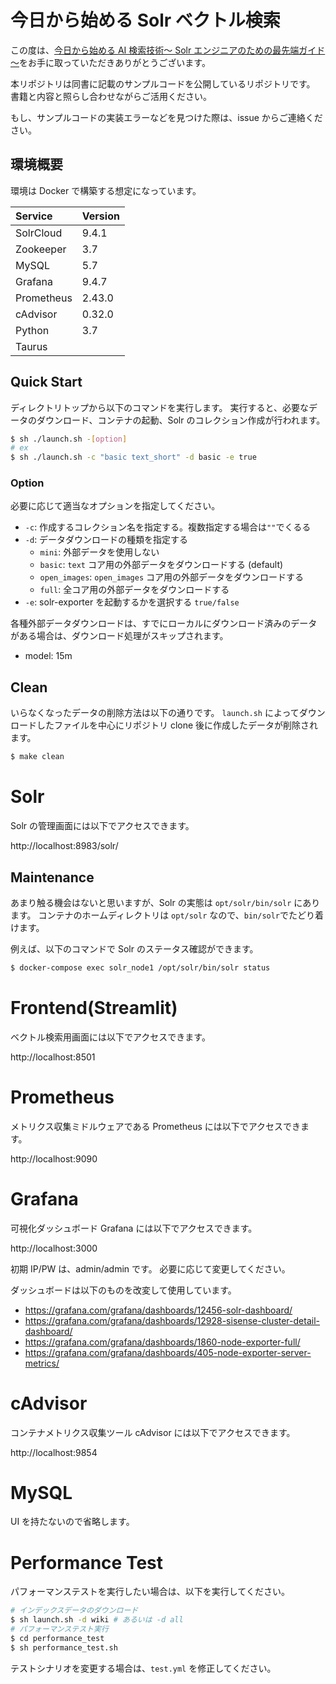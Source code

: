 # 今日から始める Solr ベクトル検索

この度は、[今日から始める AI 検索技術～ Solr エンジニアのための最先端ガイド～](https://nextpublishing.jp/book/18504.html)をお手に取っていただきありがとうございます。

本リポジトリは同書に記載のサンプルコードを公開しているリポジトリです。
書籍と内容と照らし合わせながらご活用ください。

もし、サンプルコードの実装エラーなどを見つけた際は、issue からご連絡ください。

## 環境概要

環境は Docker で構築する想定になっています。

| Service    | Version |
| :--------- | :------ |
| SolrCloud  | 9.4.1   |
| Zookeeper  | 3.7     |
| MySQL      | 5.7     |
| Grafana    | 9.4.7   |
| Prometheus | 2.43.0  |
| cAdvisor   | 0.32.0  |
| Python     | 3.7     |
| Taurus     |         |

## Quick Start

ディレクトリトップから以下のコマンドを実行します。
実行すると、必要なデータのダウンロード、コンテナの起動、Solr のコレクション作成が行われます。

```bash
$ sh ./launch.sh -[option]
# ex
$ sh ./launch.sh -c "basic text_short" -d basic -e true
```

### Option

必要に応じて適当なオプションを指定してください。

- `-c`: 作成するコレクション名を指定する。複数指定する場合は`""`でくるる
- `-d`: データダウンロードの種類を指定する
  - `mini`: 外部データを使用しない
  - `basic`: `text` コア用の外部データをダウンロードする (default)
  - `open_images`: `open_images` コア用の外部データをダウンロードする
  - `full`: 全コア用の外部データをダウンロードする
- `-e`: solr-exporter を起動するかを選択する `true/false`

各種外部データダウンロードは、すでにローカルにダウンロード済みのデータがある場合は、ダウンロード処理がスキップされます。

- model: 15m

## Clean

いらなくなったデータの削除方法は以下の通りです。
`launch.sh` によってダウンロードしたファイルを中心にリポジトリ clone 後に作成したデータが削除されます。

```bash
$ make clean
```

# Solr

Solr の管理画面には以下でアクセスできます。

http://localhost:8983/solr/

## Maintenance

あまり触る機会はないと思いますが、Solr の実態は `opt/solr/bin/solr` にあります。
コンテナのホームディレクトリは `opt/solr` なので、`bin/solr`でたどり着けます。

例えば、以下のコマンドで Solr のステータス確認ができます。

```bash
$ docker-compose exec solr_node1 /opt/solr/bin/solr status
```

# Frontend(Streamlit)

ベクトル検索用画面には以下でアクセスできます。

http://localhost:8501

# Prometheus

メトリクス収集ミドルウェアである Prometheus には以下でアクセスできます。

http://localhost:9090

# Grafana

可視化ダッシュボード Grafana には以下でアクセスできます。

http://localhost:3000

初期 IP/PW は、admin/admin です。
必要に応じて変更してください。

ダッシュボードは以下のものを改変して使用しています。

- https://grafana.com/grafana/dashboards/12456-solr-dashboard/
- https://grafana.com/grafana/dashboards/12928-sisense-cluster-detail-dashboard/
- https://grafana.com/grafana/dashboards/1860-node-exporter-full/
- https://grafana.com/grafana/dashboards/405-node-exporter-server-metrics/

# cAdvisor

コンテナメトリクス収集ツール cAdvisor には以下でアクセスできます。

http://localhost:9854

# MySQL

UI を持たないので省略します。

# Performance Test

パフォーマンステストを実行したい場合は、以下を実行してください。

```bash
# インデックスデータのダウンロード
$ sh launch.sh -d wiki # あるいは -d all
# パフォーマンステスト実行
$ cd performance_test
$ sh performance_test.sh
```

テストシナリオを変更する場合は、`test.yml` を修正してください。
